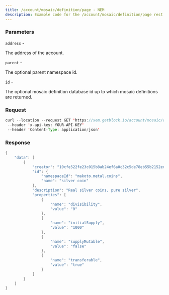 ```yaml
---
title: /account/mosaic/definition/page - NEM
description: Example code for the /account/mosaic/definition/page rest method. Сomplete guide on how to use /account/mosaic/definition/page rest in GetBlock.io Web3 documentation.
---
```


### Parameters


`address` -

The address of the account.

`parent` -

The optional parent namespace id.

`id` -

The optional mosaic definition database id up to which mosaic
definitions are returned.

### Request

``` java
curl --location --request GET 'https://xem.getblock.io/account/mosaic/definition/page?address=NC4T246ALCPNBTAOCSC5EAVFMDFBOACSQAF6WKHV'
 --header 'x-api-key: YOUR-API-KEY' 
 --header 'Content-Type: application/json'
```

###  Response

``` java
{
    "data": [
        {
            "creator": "10cfe522fe23c015b8ab24ef6a0c32c5de78eb55b2152ed07b6a092121187100",
            "id": {
                "namespaceId": "makoto.metal.coins",
                "name": "silver coin"
            },
            "description": "Real silver coins, pure silver",
            "properties": [
                {
                    "name": "divisibility",
                    "value": "0"
                },
                {
                    "name": "initialSupply",
                    "value": "1000"
                },
                {
                    "name": "supplyMutable",
                    "value": "false"
                },
                {
                    "name": "transferable",
                    "value": "true"
                }
            ]
        }
    ]
}
```

